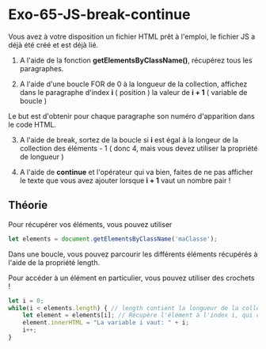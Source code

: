 # Exo-65-JS-break-continue

Vous avez à votre disposition un fichier HTML prêt à l'emploi, le fichier JS a déjà été créé et est déjà lié.

1. A l'aide de la fonction **getElementsByClassName()**, récupérez tous les paragraphes.

2. A l'aide d'une boucle FOR de 0 à la longueur de la collection, affichez dans le paragraphe d'index **i** ( position ) la valeur de **i + 1** ( variable de boucle )

Le but est d'obtenir pour chaque paragraphe son numéro d'apparition dans le code HTML.

3. A l'aide de break, sortez de la boucle si **i** est égal à la longeur de la collection des éléments - 1 ( donc 4, mais vous devez utiliser la propriété de longueur )

4. A l'aide de **continue** et l'opérateur qui va bien, faites de ne pas afficher le texte que vous avez ajouter lorsque **i + 1** vaut un nombre pair !

## Théorie

Pour récupérer vos éléments, vous pouvez utiliser 

```javascript 1.8
let elements = document.getElementsByClassName('maClasse');
```

Dans une boucle, vous pouvez parcourir les différents éléments récupérés à l'aide de la propriété length.

Pour accéder à un élément en particulier, vous pouvez utiliser des crochets !

```javascript
let i = 0;
while(i < elements.length) { // length contient la longueur de la collection d'éléments.
    let element = elements[i]; // Récupère l'élément à l'index i, qui change à chaque tour de boucle.
    element.innerHTML = "La variable i vaut: " + i;
    i++;
}
```